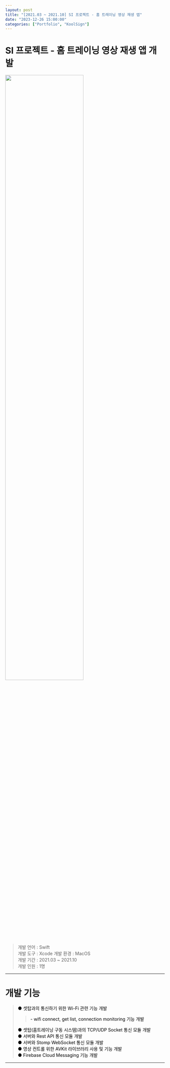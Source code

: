 ```yaml
---
layout: post
title: "[2021.03 ~ 2021.10] SI 프로젝트 - 홈 트레이닝 영상 재생 앱"
date: "2023-12-26 15:00:00"
categories: ["Portfolio", "KoolSign"]
---
```


# SI 프로젝트 - 홈 트레이닝 영상 재생 앱 개발
<p width="100%">
  <img src="https://github.com/cossk3/cossk3.github.io/assets/44231144/7c92015f-b5c7-4fe8-892b-18569461bc75" width="70%">
</p>

> 개발 언어 : Swift   
> 개발 도구 : Xcode
> 개발 환경 : MacOS   
> 개발 기간 : 2021.03 ~ 2021.10  
> 개발 인원 : 1명   

---
# 개발 기능
> <a style="text-decoration:none;color:black;">● 셋탑과의 통신하기 위한 Wi-Fi 관련 기능 개발</a>   
> > <a style="text-decoration:none;color:black;">- wifi connect, get list, connection monitoring 기능 개발</a>   
>    
> <a style="text-decoration:none;color:black;">● 셋탑(홈트레이닝 구동 시스템)과의 TCP/UDP Socket 통신 모듈 개발</a>   
> <a style="text-decoration:none;color:black;">● 서버와 Rest API 통신 모듈 개발</a>   
> <a style="text-decoration:none;color:black;">● 서버와 Stomp WebSocket 통신 모듈 개발</a>   
> <a style="text-decoration:none;color:black;">● 영상 컨트롤 위한 AVKit 라이브러리 사용 및 기능 개발</a>   
> <a style="text-decoration:none;color:black;">● Firebase Cloud Messaging 기능 개발</a>   
> 
   
    
---
